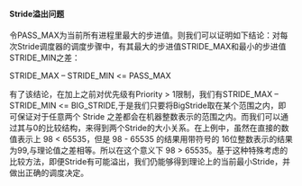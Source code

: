#### Stride溢出问题

令PASS\_MAX为当前所有进程里最大的步进值。则我们可以证明如下结论：对每次Stride调度器的调度步骤中，有其最大的步进值STRIDE\_MAX和最小的步进值STRIDE\_MIN之差：

STRIDE\_MAX – STRIDE\_MIN <= PASS\_MAX

有了该结论，在加上之前对优先级有Priority \> 1限制，我们有STRIDE\_MAX – STRIDE\_MIN <= BIG\_STRIDE,于是我们只要将BigStride取在某个范围之内，即可保证对于任意两个 Stride 之差都会在机器整数表示的范围之内。而我们可以通过其与0的比较结构，来得到两个Stride的大小关系。在上例中，虽然在直接的数值表示上 98 < 65535，但是 98 - 65535 的结果用带符号的 16位整数表示的结果为99,与理论值之差相等。所以在这个意义下 98 \> 65535。基于这种特殊考虑的比较方法，即便Stride有可能溢出，我们仍能够得到理论上的当前最小Stride，并做出正确的调度决定。